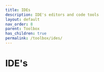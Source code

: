 ```yaml
---
title: IDEs
description: IDE's editors and code tools
layout: default
nav_order: 8
parent: Toolbox
has_children: true
permalink: /toolbox/ides/
---
```


# IDE's
